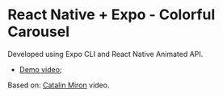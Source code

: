 # React Native + Expo - Colorful Carousel

Developed using Expo CLI and React Native Animated API.

- [Demo video](https://user-images.githubusercontent.com/49461601/129440812-0a38ca6b-5b2b-44fc-b1f9-a1307b80fb5a.mp4);

Based on: [Catalin Miron](https://www.youtube.com/watch?v=gOj4BlzYF4A&list=PLQocKVqyqZDShfsELVlxVESGAATcBshmS&index=3) video.
